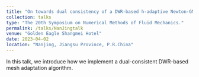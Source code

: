 ```yaml
---
title: "On towards dual consistency of a DWR-based h-adaptive Newton-GMG framework for steady Euler equations"
collection: talks
type: "The 20th Symposium on Numerical Methods of Fluid Mechanics."
permalink: /talks/NanJingtalk
venue: "Golden Eagle Shangmei Hotel"
date: 2023-04-02
location: "Nanjing, Jiangsu Province, P.R.China"
---
```

In this talk, we introduce how we implement a dual-consistent DWR-based mesh adaptation algorithm.
